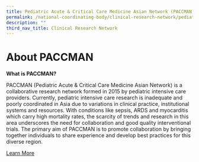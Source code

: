 ```yaml
---
title: Pediatric Acute & Critical Care Medicine Asian Network (PACCMAN)
permalink: /national-coordinating-body/clinical-research-network/pediatric-acute-critical-care-medicine/
description: ""
third_nav_title: Clinical Research Network
---
```

**About PACCMAN**
=================

**What is PACCMAN?**

PACCMAN (Pediatric Acute & Critical Care Medicine Asian Network) is a collaborative research network formed in 2015 by pediatric intensive care providers. Currently, pediatric intensive care research is inadequate and poorly coordinated in Asia due to variations in clinical practice, institutional systems and resources. With conditions like sepsis, ARDS and myocarditis which carry high mortality rates, the scarcity of trends and research in this area underscores the need for collaboration and good quality interventional trials. The primary aim of PACCMAN is to promote collaboration by bringing together individuals to share experience and develop best practices for this diverse region.

[Learn More](/paccman/about-paccman/)